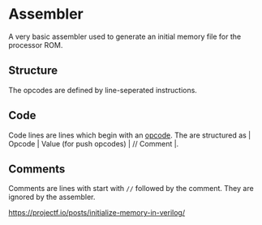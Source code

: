 # Assembler
A very basic assembler used to generate an initial memory file for the processor ROM.

## Structure
The opcodes are defined by line-seperated instructions.

## Code
Code lines are lines which begin with an [opcode](./opcodes/opcodes.go).  The are structured as | Opcode | Value (for push opcodes) | // Comment |.

## Comments
Comments are lines with start with `//` followed by the comment.  They are ignored by the assembler.

https://projectf.io/posts/initialize-memory-in-verilog/